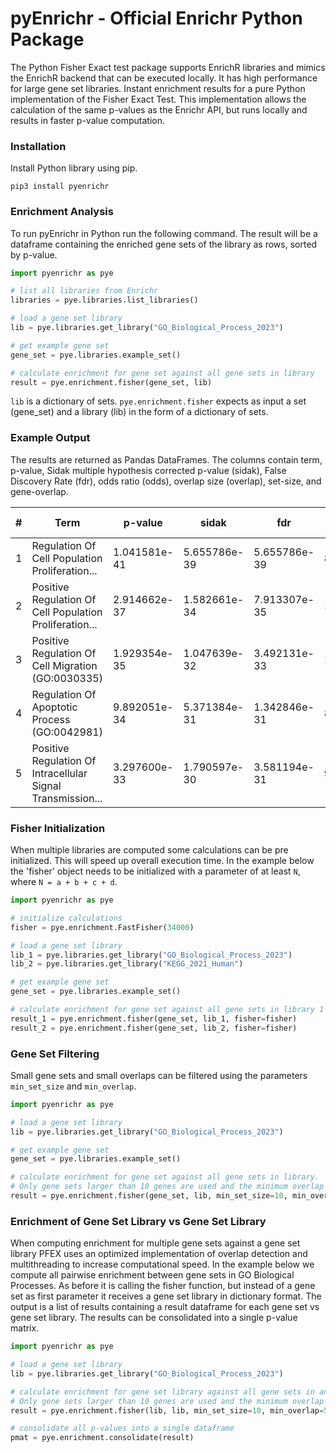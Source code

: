 # pyEnrichr - Official Enrichr Python Package

The Python Fisher Exact test package supports EnrichR libraries and mimics the EnrichR backend that can be executed locally. It has high performance for large gene set libraries. Instant enrichment results for a pure Python implementation of the Fisher Exact Test. This implementation allows the calculation of the same p-values as the Enrichr API, but runs locally and results in faster p-value computation.

### Installation

Install Python library using pip.

```
pip3 install pyenrichr
```


### Enrichment Analysis

To run pyEnrichr in Python run the following command. The result will be a dataframe containing the enriched gene sets of the library as rows, sorted by p-value.

```python
import pyenrichr as pye

# list all libraries from Enrichr
libraries = pye.libraries.list_libraries()

# load a gene set library
lib = pye.libraries.get_library("GO_Biological_Process_2023")

# get example gene set
gene_set = pye.libraries.example_set()

# calculate enrichment for gene set against all gene sets in library
result = pye.enrichment.fisher(gene_set, lib)
```

`lib` is a dictionary of sets. `pye.enrichment.fisher` expects as input a set (gene_set) and a library (lib) in the form of a dictionary of sets.

### Example Output

The results are returned as Pandas DataFrames. The columns contain term, p-value, Sidak multiple hypothesis corrected p-value (sidak), False Discovery Rate (fdr), odds ratio (odds), overlap size (overlap), set-size, and gene-overlap.

| #  | Term                                                       | p-value       | sidak          | fdr           | odds      | overlap | set-size | Gene-overlap                                                                                         |
|--- |------------------------------------------------------------|---------------|----------------|---------------|-----------|---------|----------|------------------------------------------------------------------------------------------------------|
| 1  | Regulation Of Cell Population Proliferation...              | 1.041581e-41  | 5.655786e-39   | 5.655786e-39  | 8.903394  | 62      | 766      | PDGFRB,TGFB2,CSF1R,CXCL10,CD86,IL4,CTNNB1,STAT...                                                    |
| 2  | Positive Regulation Of Cell Population Proliferation...     | 2.914662e-37  | 1.582661e-34   | 7.913307e-35  | 11.159420 | 49      | 483      | PDGFRB,TGFB2,CSF1R,CD86,IL4,AKT1,EGFR,JAK2,CDK...                                                    |
| 3  | Positive Regulation Of Cell Migration (GO:0030335)          | 1.929354e-35  | 1.047639e-32   | 3.492131e-33  | 15.772059 | 39      | 272      | PDGFRB,TGFB2,CSF1R,ATM,PECAM1,TWIST1,IL4,STAT3...                                                    |
| 4  | Regulation Of Apoptotic Process (GO:0042981)                | 9.892051e-34  | 5.371384e-31   | 1.342846e-31  | 8.269504  | 53      | 705      | CASP9,CXCL10,ATM,RPS6KB1,FAS,IL4,CTNNB1,CD28,A...                                                    |
| 5  | Positive Regulation Of Intracellular Signal Transmission... | 3.297600e-33  | 1.790597e-30   | 3.581194e-31  | 9.847619  | 47      | 525      | PDGFRB,TGFB2,CD86,CHI3L1,BECN1,ENG,GAPDH,PPARG...                                                    |


### Fisher Initialization

When multiple libraries are computed some calculations can be pre initialized. This will speed up overall execution time. In the example below the 'fisher' object needs to be initialized with a parameter of at least `N`, where `N = a + b + c + d`.

```python
import pyenrichr as pye

# initialize calculations
fisher = pye.enrichment.FastFisher(34000)

# load a gene set library
lib_1 = pye.libraries.get_library("GO_Biological_Process_2023")
lib_2 = pye.libraries.get_library("KEGG_2021_Human")

# get example gene set
gene_set = pye.libraries.example_set()

# calculate enrichment for gene set against all gene sets in library 1 and 2
result_1 = pye.enrichment.fisher(gene_set, lib_1, fisher=fisher)
result_2 = pye.enrichment.fisher(gene_set, lib_2, fisher=fisher)
```

### Gene Set Filtering

Small gene sets and small overlaps can be filtered using the parameters `min_set_size` and `min_overlap`.

```python
import pyenrichr as pye

# load a gene set library
lib = pye.libraries.get_library("GO_Biological_Process_2023")

# get example gene set
gene_set = pye.libraries.example_set()

# calculate enrichment for gene set against all gene sets in library.
# Only gene sets larger than 10 genes are used and the minimum overlap has to be at least 5 to be reported.
result = pye.enrichment.fisher(gene_set, lib, min_set_size=10, min_overlap=5)
```


### Enrichment of Gene Set Library vs Gene Set Library

When computing enrichment for multiple gene sets against a gene set library PFEX uses an optimized implementation of overlap detection and multithreading to increase computational speed. In the example below we compute all pairwise enrichment between gene sets in GO Biological Processes. As before it is calling the fisher function, but instead of a gene set as first parameter it receives a gene set library in dictionary format. The output is a list of results containing a result dataframe for each gene set vs gene set library. The results can be consolidated into a single p-value matrix.

```python
import pyenrichr as pye

# load a gene set library
lib = pye.libraries.get_library("GO_Biological_Process_2023")

# calculate enrichment for gene set library against all gene sets in another library.
# Only gene sets larger than 10 genes are used and the minimum overlap has to be at least 5 to be reported.
result = pye.enrichment.fisher(lib, lib, min_set_size=10, min_overlap=5)

# consolidate all p-values into a single dataframe
pmat = pye.enrichment.consolidate(result)
```


